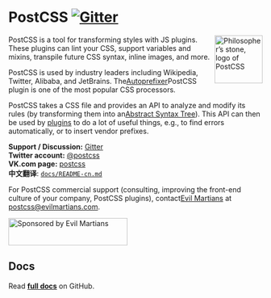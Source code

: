# PostCSS [![Gitter][chat-img]][chat]

<img align="right" width="95" height="95"
alt="Philosopher’s stone, logo of PostCSS"
src="https://postcss.org/logo.svg">

[chat-img]: https://img.shields.io/badge/Gitter-Join_the_PostCSS_chat-brightgreen.svg

[chat]:     https://gitter.im/postcss/postcss

PostCSS is a tool for transforming styles with JS plugins.
These plugins can lint your CSS, support variables and mixins,
transpile future CSS syntax, inline images, and more.

PostCSS is used by industry leaders including Wikipedia, Twitter, Alibaba,
and JetBrains. The[Autoprefixer]PostCSS plugin is one of the most popular
CSS processors.

PostCSS takes a CSS file and provides an API to analyze and modify its rules
(by transforming them into an[Abstract Syntax Tree]).
This API can then be used by [plugins] to do a lot of useful things,
e.g., to find errors automatically, or to insert vendor prefixes.

**Support / Discussion:** [Gitter](https://gitter.im/postcss/postcss)<br>
**Twitter account:**      [@postcss](https://twitter.com/postcss)<br>
**VK.com page:**          [postcss](https://vk.com/postcss)<br>
**中文翻译**:              [`docs/README-cn.md`](./docs/README-cn.md)

For PostCSS commercial support (consulting, improving the front-end culture
of your company, PostCSS plugins), contact[Evil Martians]
at <postcss@evilmartians.com>.

[Abstract Syntax Tree]: https://en.wikipedia.org/wiki/Abstract_syntax_tree

[Evil Martians]:        https://evilmartians.com/?utm_source=postcss

[Autoprefixer]:         https://github.com/postcss/autoprefixer

[plugins]:              https://github.com/postcss/postcss#plugins

<a href="https://evilmartians.com/?utm_source=postcss">
  <img src="https://evilmartians.com/badges/sponsored-by-evil-martians.svg"
       alt="Sponsored by Evil Martians" width="236" height="54">
</a>

## Docs

Read **[full docs](https://github.com/postcss/postcss#readme)** on GitHub.
